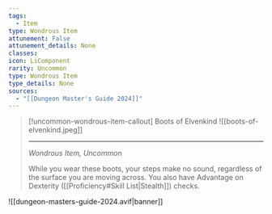 ```yaml
---
tags:
  - Item
type: Wondrous Item
attunement: False
attunement_details: None
classes:
icon: LiComponent
rarity: Uncommon
type: Wondrous Item
type_details: None
sources: 
  - "[[Dungeon Master's Guide 2024]]"
---
```

>[!uncommon-wondrous-item-callout] Boots of Elvenkind
>![[boots-of-elvenkind.jpeg]]
>
>---
>_Wondrous Item, Uncommon_
>
>While you wear these boots, your steps make no sound, regardless of the surface you are moving across. You also have Advantage on Dexterity ([[Proficiency#Skill List\|Stealth]]) checks.
>


![[dungeon-masters-guide-2024.avif|banner]]